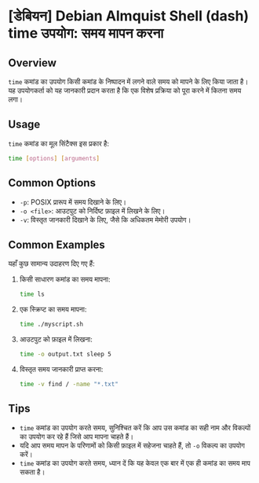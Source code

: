 # [डेबियन] Debian Almquist Shell (dash) time उपयोग: समय मापन करना

## Overview
`time` कमांड का उपयोग किसी कमांड के निष्पादन में लगने वाले समय को मापने के लिए किया जाता है। यह उपयोगकर्ता को यह जानकारी प्रदान करता है कि एक विशेष प्रक्रिया को पूरा करने में कितना समय लगा।

## Usage
`time` कमांड का मूल सिंटैक्स इस प्रकार है:

```bash
time [options] [arguments]
```

## Common Options
- `-p`: POSIX प्रारूप में समय दिखाने के लिए।
- `-o <file>`: आउटपुट को निर्दिष्ट फ़ाइल में लिखने के लिए।
- `-v`: विस्तृत जानकारी दिखाने के लिए, जैसे कि अधिकतम मेमोरी उपयोग।

## Common Examples
यहाँ कुछ सामान्य उदाहरण दिए गए हैं:

1. किसी साधारण कमांड का समय मापना:
   ```bash
   time ls
   ```

2. एक स्क्रिप्ट का समय मापना:
   ```bash
   time ./myscript.sh
   ```

3. आउटपुट को फ़ाइल में लिखना:
   ```bash
   time -o output.txt sleep 5
   ```

4. विस्तृत समय जानकारी प्राप्त करना:
   ```bash
   time -v find / -name "*.txt"
   ```

## Tips
- `time` कमांड का उपयोग करते समय, सुनिश्चित करें कि आप उस कमांड का सही नाम और विकल्पों का उपयोग कर रहे हैं जिसे आप मापना चाहते हैं।
- यदि आप समय मापन के परिणामों को किसी फ़ाइल में सहेजना चाहते हैं, तो `-o` विकल्प का उपयोग करें।
- `time` कमांड का उपयोग करते समय, ध्यान दें कि यह केवल एक बार में एक ही कमांड का समय माप सकता है।